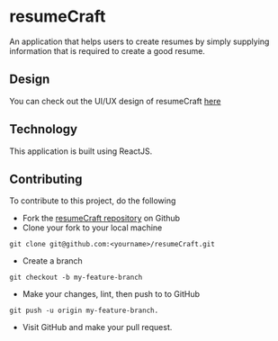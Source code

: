 # resumeCraft
An application that helps users to create resumes by simply supplying information that is required to create a good resume.

## Design
You can check out the UI/UX design of resumeCraft [here](https://www.figma.com/proto/vFGND3GUsujEE84QJRRNIL/resumeCraft?node-id=7%3A4&viewport=-4723%2C241%2C0.3296487629413605&scaling=scale-down)

## Technology
This application is built using ReactJS.

## Contributing
To contribute to this project, do the following

* Fork the [resumeCraft repository](https://github.com/Dalexz4/resume2pdf) on Github
* Clone your fork to your local machine 
```
git clone git@github.com:<yourname>/resumeCraft.git
```
* Create a branch 
```
git checkout -b my-feature-branch
```
* Make your changes, lint, then push to to GitHub 
```
git push -u origin my-feature-branch.
```
* Visit GitHub and make your pull request.

